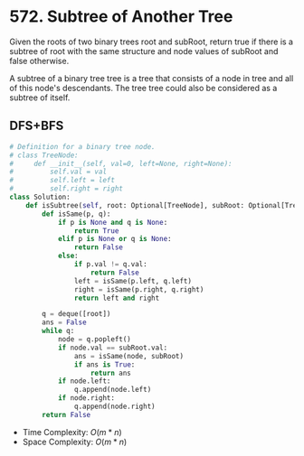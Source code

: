 # 572. Subtree of Another Tree
Given the roots of two binary trees root and subRoot, return true if there is a subtree of root with the same structure and node values of subRoot and false otherwise.

A subtree of a binary tree tree is a tree that consists of a node in tree and all of this node's descendants. The tree tree could also be considered as a subtree of itself.
## DFS+BFS
```PYTHON
# Definition for a binary tree node.
# class TreeNode:
#     def __init__(self, val=0, left=None, right=None):
#         self.val = val
#         self.left = left
#         self.right = right
class Solution:
    def isSubtree(self, root: Optional[TreeNode], subRoot: Optional[TreeNode]) -> bool:
        def isSame(p, q):
            if p is None and q is None:
                return True
            elif p is None or q is None:
                return False
            else:
                if p.val != q.val:
                    return False
                left = isSame(p.left, q.left)
                right = isSame(p.right, q.right)
                return left and right

        q = deque([root])
        ans = False
        while q:
            node = q.popleft()
            if node.val == subRoot.val:
                ans = isSame(node, subRoot)
                if ans is True:
                    return ans
            if node.left:
                q.append(node.left)
            if node.right:
                q.append(node.right)
        return False
```
* Time Complexity: $O(m*n)$
* Space Complexity: $O(m*n)$